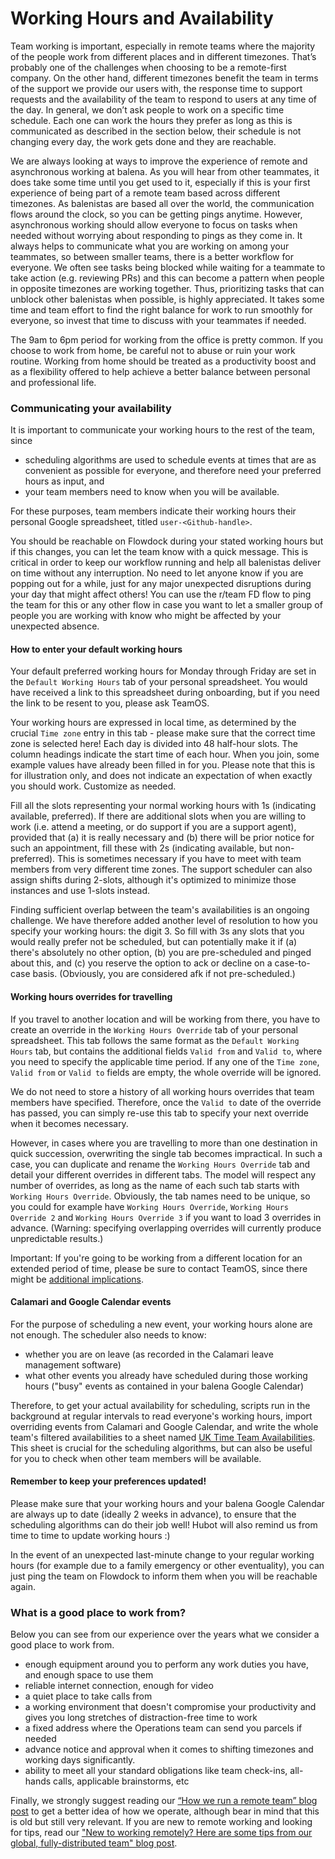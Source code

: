 # Working Hours and Availability

Team working is important, especially in remote teams where the majority of the people work from different places and in different timezones. That’s probably one of the challenges when choosing to be a remote-first company. On the other hand, different timezones benefit the team in terms of the support we provide our users with, the response time to support requests and the availability of the team to respond to users at any time of the day. In general, we don’t ask people to work on a specific time schedule. Each one can work the hours they prefer as long as this is communicated as described in the section below, their schedule is not changing every day, the work gets done and they are reachable. 

We are always looking at ways to improve the experience of remote and asynchronous working at balena. As you will hear from other teammates, it does take some time until you get used to it, especially if this is your first experience of being part of a remote team based across different timezones. As balenistas are based all over the world, the communication flows around the clock, so you can be getting pings anytime. However, asynchronous working should allow everyone to focus on tasks when needed without worrying about responding to pings as they come in. It always helps to communicate what you are working on among your teammates, so between smaller teams, there is a better workflow for everyone. We often see tasks being blocked while waiting for a teammate to take action (e.g. reviewing PRs) and this can become a pattern when people in opposite timezones are working together. Thus, prioritizing tasks that can unblock other balenistas when possible, is highly appreciated. It takes some time and team effort to find the right balance for work to run smoothly for everyone, so invest that time to discuss with your teammates if needed. 

The 9am to 6pm period for working from the office is pretty common. If you choose to work from home, be careful not to abuse or ruin your work routine. Working from home should be treated as a productivity boost and as a flexibility offered to help achieve a better balance between personal and professional life. 


### Communicating your availability

It is important to communicate your working hours to the rest of the team, since

* scheduling algorithms are used to schedule events at times that are as convenient as possible for everyone, and therefore need your preferred hours as input, and
* your team members need to know when you will be available.

For these purposes, team members indicate their working hours their personal Google spreadsheet, titled `user-<Github-handle>`.

You should be reachable on Flowdock during your stated working hours but if this changes, you can let the team know with a quick message. This is critical in order to keep our workflow running and help all balenistas deliver on time without any interruption. No need to let anyone know if you are popping out for a while, just for any major unexpected disruptions during your day that might affect others! You can use the r/team FD flow to ping the team for this or any other flow in case you want to let a smaller group of people you are working with know who might be affected by your unexpected absence.


#### How to enter your default working hours

Your default preferred working hours for Monday through Friday are set in the `Default Working Hours` tab of your personal spreadsheet. You would have received a link to this spreadsheet during onboarding, but if you need the link to be resent to you, please ask TeamOS.

Your working hours are expressed in local time, as determined by the crucial `Time zone` entry in this tab - please make sure that the correct time zone is selected here! Each day is divided into 48 half-hour slots. The column headings indicate the start time of each hour. When you join, some example values have already been filled in for you. Please note that this is for illustration only, and does not indicate an expectation of when exactly you should work. Customize as needed.

Fill all the slots representing your normal working hours with 1s (indicating available, preferred). If there are additional slots when you are willing to work (i.e. attend a meeting, or do support if you are a support agent), provided that (a) it is really necessary and (b) there will be prior notice for such an appointment, fill these with 2s (indicating available, but non-preferred). This is sometimes necessary if you have to meet with team members from very different time zones. The support scheduler can also assign shifts during 2-slots, although it's optimized to minimize those instances and use 1-slots instead.

Finding sufficient overlap between the team's availabilities is an ongoing challenge. We have therefore added another level of resolution to how you specify your working hours: the digit 3. So fill with 3s any slots that you would really prefer not be scheduled, but can potentially make it if (a) there's absolutely no other option, (b) you are pre-scheduled and pinged about this, and (c) you reserve the option to ack or decline on a case-to-case basis. (Obviously, you are considered afk if not pre-scheduled.)


#### Working hours overrides for travelling

If you travel to another location and will be working from there, you have to create an override in the `Working Hours Override` tab of your personal spreadsheet. This tab follows the same format as the `Default Working Hours` tab, but contains the additional fields `Valid from` and `Valid to`, where you need to specify the applicable time period. If any one of the `Time zone`, `Valid from` or `Valid to` fields are empty, the whole override will be ignored.

We do not need to store a history of all working hours overrides that team members have specified. Therefore, once the `Valid to` date of the override has passed, you can simply re-use this tab to specify your next override when it becomes necessary.

However, in cases where you are travelling to more than one destination in quick succession, overwriting the single tab becomes impractical. In such a case, you can duplicate and rename the `Working Hours Override` tab and detail your different overrides in different tabs. The model will respect any number of overrides, as long as the name of each such tab starts with `Working Hours Override`. Obviously, the tab names need to be unique, so you could for example have `Working Hours Override`, `Working Hours Override 2` and `Working Hours Override 3` if you want to load 3 overrides in advance. (Warning: specifying overlapping overrides will currently produce unpredictable results.)

Important: If you're going to be working from a different location for an extended period of time, please be sure to contact TeamOS, since there might be [additional implications](./Keeping-your-personal-information-up-to-date.md#personal-information).


#### Calamari and Google Calendar events

For the purpose of scheduling a new event, your working hours alone are not enough. The scheduler also needs to know:

- whether you are on leave (as recorded in the Calamari leave management software)
- what other events you already have scheduled during those working hours ("busy" events as contained in your balena Google Calendar)

Therefore, to get your actual availability for scheduling, scripts run in the background at regular intervals to read everyone's working hours, import overriding events from Calamari and Google Calendar, and write the whole team's filtered availabilities to a sheet named [UK Time Team Availabilities](https://docs.google.com/spreadsheets/d/1fOpah2A6N3xImg5xxGbTygdcNRGBlyZ_jQ2UIzy9PLE/edit#gid=1035327337). This sheet is crucial for the scheduling algorithms, but can also be useful for you to check when other team members will be available.


#### Remember to keep your preferences updated!

Please make sure that your working hours and your balena Google Calendar are always up to date (ideally 2 weeks in advance), to ensure that the scheduling algorithms can do their job well! Hubot will also remind us from time to time to update working hours :)

In the event of an unexpected last-minute change to your regular working hours (for example due to a family emergency or other eventuality), you can just ping the team on Flowdock to inform them when you will be reachable again.


### What is a good place to work from?

Below you can see from our experience over the years what we consider a good place to work from. 
- enough equipment around you to perform any work duties you have, and enough space to use them
- reliable internet connection, enough for video
- a quiet place to take calls from
- a working environment that doesn't compromise your productivity and gives you long stretches of distraction-free time to work
- a fixed address where the Operations team can send you parcels if needed
- advance notice and approval when it comes to shifting timezones and working days significantly.
- ability to meet all your standard obligations like team check-ins, all-hands calls, applicable brainstorms, etc

Finally, we strongly suggest reading our [“How we run a remote team” blog post](https://resin.io/blog/how-we-run-a-remote-team/) to get a better idea of how we operate, although bear in mind that this is old but still very relevant. If you are new to remote working and looking for tips, read our ["New to working remotely? Here are some tips from our global, fully-distributed team" blog post](https://www.balena.io/blog/new-to-working-remotely-here-are-some-tips-from-our-global-fully-distributed-team/).